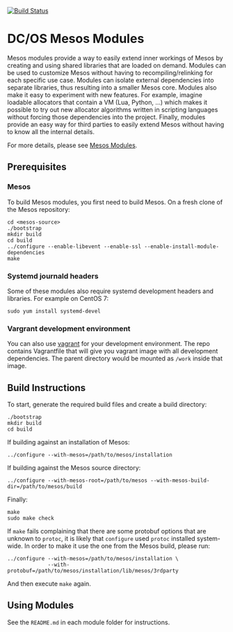 [![Build Status](https://jenkins.mesosphere.com/service/jenkins/buildStatus/icon?job=mesos/modules/DCOS_Mesos_Modules-nightly)](https://jenkins.mesosphere.com/service/jenkins/job/mesos/job/modules/job/DCOS_Mesos_Modules-nightly/)

# DC/OS Mesos Modules

Mesos modules provide a way to easily extend inner workings of Mesos by creating
and using shared libraries that are loaded on demand. Modules can be used to
customize Mesos without having to recompiling/relinking for each specific use
case. Modules can isolate external dependencies into separate libraries, thus
resulting into a smaller Mesos core. Modules also make it easy to experiment
with new features. For example, imagine loadable allocators that contain a VM
(Lua, Python, …) which makes it possible to try out new allocator algorithms
written in scripting languages without forcing those dependencies into the
project. Finally, modules provide an easy way for third parties to easily extend
Mesos without having to know all the internal details.

For more details, please see
[Mesos Modules](http://mesos.apache.org/documentation/latest/modules/).

## Prerequisites

### Mesos

To build Mesos modules, you first need to build Mesos.
On a fresh clone of the Mesos repository:
```
cd <mesos-source>
./bootstrap
mkdir build
cd build
../configure --enable-libevent --enable-ssl --enable-install-module-dependencies
make
```

### Systemd journald headers

Some of these modules also require systemd development headers and libraries.
For example on CentOS 7:
```
sudo yum install systemd-devel
```

### Vargrant development environment

You can also use [vagrant](https://www.vagrantup.com/) for your development
environment. The repo contains Vagrantfile that will give you vagrant image with
all development dependencies. The parent directory would be mounted as `/work`
inside that image.

## Build Instructions

To start, generate the required build files and create a build directory:
```
./bootstrap
mkdir build
cd build
```

If building against an installation of Mesos:
```
../configure --with-mesos=/path/to/mesos/installation
```

If building against the Mesos source directory:
```
../configure --with-mesos-root=/path/to/mesos --with-mesos-build-dir=/path/to/mesos/build
```

Finally:
```
make
sudo make check
```

If `make` fails complaining that there are some protobuf options that are
unknown to `protoc`, it is likely that `configure` used `protoc` installed
system-wide. In order to make it use the one from the Mesos build, please
run:

```
../configure --with-mesos=/path/to/mesos/installation \
             --with-protobuf=/path/to/mesos/installation/lib/mesos/3rdparty
```

And then execute `make` again.

## Using Modules

See the `README.md` in each module folder for instructions.
